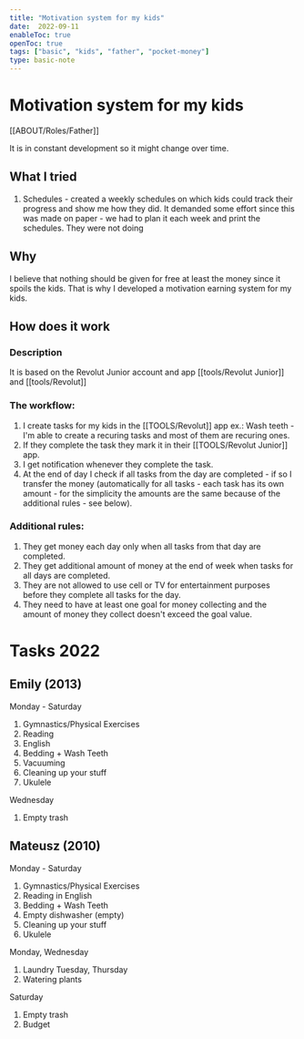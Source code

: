 ```yaml
---
title: "Motivation system for my kids"
date:  2022-09-11
enableToc: true
openToc: true
tags: ["basic", "kids", "father", "pocket-money"]
type: basic-note
---
```

# Motivation system for my kids
[[ABOUT/Roles/Father]]

It is in constant development so it might change over time.

## What I tried
1. Schedules - created a weekly schedules on which kids could track their progress and show me how they did. It demanded some effort since this was made on paper - we had to plan it each week and print the schedules. They were not doing 

## Why
I believe that nothing should be given for free at least the money since it spoils the kids. That is why I developed a motivation earning system for my kids.

## How does it work
### Description
It is based on the Revolut Junior account and app [[tools/Revolut Junior]] and [[tools/Revolut]]

### The workflow:
1. I create tasks for my kids in the [[TOOLS/Revolut]] app ex.: Wash teeth - I'm able to create a recuring tasks and most of them are recuring ones.
2. If they complete the task they mark it in their [[TOOLS/Revolut Junior]] app.
3. I get notification whenever they complete the task.
4. At the end of day I check if all tasks from the day are completed - if so I transfer the money (automatically for all tasks - each task has its own amount - for the simplicity the amounts are the same because of the additional rules - see below).

### Additional rules:
1. They get money each day only when all tasks from that day are completed.
2. They get additional amount of money at the end of week when tasks for all days are completed.
3. They are not allowed to use cell or TV for entertainment purposes before they complete all tasks for the day.
4. They need to have at least one goal for money collecting and the amount of money they collect doesn't exceed the goal value.

# Tasks 2022
## Emily (2013)
Monday - Saturday
1. Gymnastics/Physical Exercises 
2. Reading
3. English
4. Bedding + Wash Teeth
5. Vacuuming
6. Cleaning up your stuff
7. Ukulele

Wednesday
1. Empty trash

## Mateusz (2010)
Monday - Saturday
1. Gymnastics/Physical Exercises 
2. Reading in English
3. Bedding + Wash Teeth
4. Empty dishwasher (empty)
5. Cleaning up your stuff
6. Ukulele

Monday, Wednesday
1. Laundry
Tuesday, Thursday
1. Watering plants

Saturday
1. Empty trash
2. Budget

